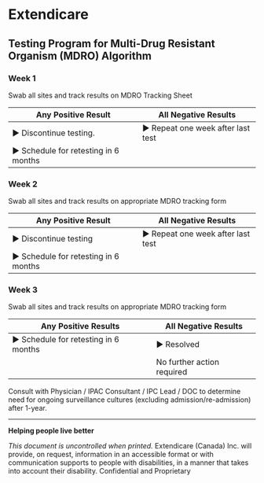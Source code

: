 # Extendicare
## Testing Program for Multi-Drug Resistant Organism (MDRO) Algorithm

### Week 1
Swab all sites and track results on MDRO Tracking Sheet

| Any Positive Result                       | All Negative Results                     |
|-------------------------------------------|------------------------------------------|
| ► Discontinue testing.                    | ► Repeat one week after last test       |
| ► Schedule for retesting in 6 months     |                                          |

### Week 2
Swab all sites and track results on appropriate MDRO tracking form

| Any Positive Result                       | All Negative Results                     |
|-------------------------------------------|------------------------------------------|
| ► Discontinue testing                     | ► Repeat one week after last test       |
| ► Schedule for retesting in 6 months     |                                          |

### Week 3
Swab all sites and track results on appropriate MDRO tracking form

| Any Positive Results                      | All Negative Results                     |
|-------------------------------------------|------------------------------------------|
| ► Schedule for retesting in 6 months     | ► Resolved                               |
|                                           | No further action required               |

Consult with Physician / IPAC Consultant / IPC Lead / DOC to determine need for ongoing surveillance cultures (excluding admission/re-admission) after 1-year.

----

**Helping people live better**

*This document is uncontrolled when printed.*
Extendicare (Canada) Inc. will provide, on request, information in an accessible format or with communication supports to people with disabilities, in a manner that takes into account their disability. Confidential and Proprietary